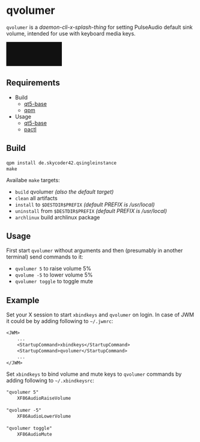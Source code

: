 # qvolumer

`qvolumer` is a *daemon-cli-x-splash-thing* for setting PulseAudio default sink volume, intended for use with keyboard media keys.

![screenshot](screenshot.gif?raw=true "screenshot of qvolumer rising, lowering and muting audio volume")

## Requirements

- Build
  - [qt5-base](https://www.qt.io/)
  - [qpm](https://www.qpm.io/)
- Usage
  - [qt5-base](https://www.qt.io/)
  - [pactl](https://www.freedesktop.org/wiki/Software/PulseAudio/)

## Build

```
qpm install de.skycoder42.qsingleinstance
make
```

Availabe `make` targets:
- `build` qvolumer *(also the default target)*
- `clean` all artifacts
- `install` to `$DESTDIR$PREFIX` *(default PREFIX is /usr/local)*
- `uninstall` from `$DESTDIR$PREFIX` *(default PREFIX is /usr/local)*
- `archlinux` build archlinux package

## Usage

First start `qvolumer` without arguments and then (presumably in another terminal) send commands to it:
- `qvolumer 5` to raise volume 5%
- `qvolume -5` to lower volume 5%
- `qvolumer toggle` to toggle mute

## Example

Set your X session to start `xbindkeys` and `qvolumer` on login. In case of JWM it could be by adding following to `~/.jwmrc`:
```
<JWM>
	...
	<StartupCommand>xbindkeys</StartupCommand>
	<StartupCommand>qvolumer</StartupCommand>
	...
</JWM>
```

Set `xbindkeys` to bind volume and mute keys to `qvolumer` commands by adding following to `~/.xbindkeysrc`:

```
"qvolumer 5"
	XF86AudioRaiseVolume

"qvolumer -5"
	XF86AudioLowerVolume

"qvolumer toggle"
	XF86AudioMute
```
